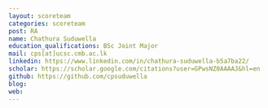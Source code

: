 ```yaml
---
layout: scoreteam
categories: scoreteam 
post: RA
name: Chathura Suduwella
education_qualifications: BSc Joint Major
mail: cps[at]ucsc.cmb.ac.lk
linkedin: https://www.linkedin.com/in/chathura-suduwella-b5a7ba22/
scholar: https://scholar.google.com/citations?user=GPwsNZ0AAAAJ&hl=en
github: https://github.com/cpsuduwella
blog:
web:
---
```

